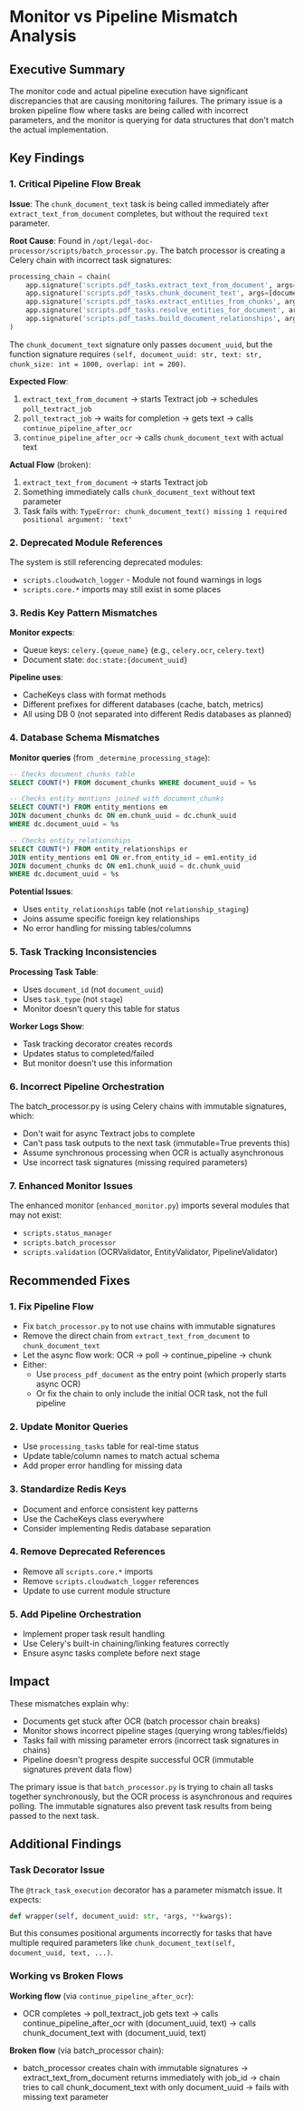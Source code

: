 # Monitor vs Pipeline Mismatch Analysis

## Executive Summary

The monitor code and actual pipeline execution have significant discrepancies that are causing monitoring failures. The primary issue is a broken pipeline flow where tasks are being called with incorrect parameters, and the monitor is querying for data structures that don't match the actual implementation.

## Key Findings

### 1. **Critical Pipeline Flow Break**

**Issue**: The `chunk_document_text` task is being called immediately after `extract_text_from_document` completes, but without the required `text` parameter.

**Root Cause**: Found in `/opt/legal-doc-processor/scripts/batch_processor.py`. The batch processor is creating a Celery chain with incorrect task signatures:

```python
processing_chain = chain(
    app.signature('scripts.pdf_tasks.extract_text_from_document', args=[document_uuid, s3_url], immutable=True),
    app.signature('scripts.pdf_tasks.chunk_document_text', args=[document_uuid], immutable=True),  # MISSING TEXT PARAMETER!
    app.signature('scripts.pdf_tasks.extract_entities_from_chunks', args=[document_uuid], immutable=True),
    app.signature('scripts.pdf_tasks.resolve_entities_for_document', args=[document_uuid], immutable=True),
    app.signature('scripts.pdf_tasks.build_document_relationships', args=[document_uuid], immutable=True)
)
```

The `chunk_document_text` signature only passes `document_uuid`, but the function signature requires `(self, document_uuid: str, text: str, chunk_size: int = 1000, overlap: int = 200)`.

**Expected Flow**:
1. `extract_text_from_document` → starts Textract job → schedules `poll_textract_job`
2. `poll_textract_job` → waits for completion → gets text → calls `continue_pipeline_after_ocr`
3. `continue_pipeline_after_ocr` → calls `chunk_document_text` with actual text

**Actual Flow** (broken):
1. `extract_text_from_document` → starts Textract job
2. Something immediately calls `chunk_document_text` without text parameter
3. Task fails with: `TypeError: chunk_document_text() missing 1 required positional argument: 'text'`

### 2. **Deprecated Module References**

The system is still referencing deprecated modules:
- `scripts.cloudwatch_logger` - Module not found warnings in logs
- `scripts.core.*` imports may still exist in some places

### 3. **Redis Key Pattern Mismatches**

**Monitor expects**:
- Queue keys: `celery.{queue_name}` (e.g., `celery.ocr`, `celery.text`)
- Document state: `doc:state:{document_uuid}`

**Pipeline uses**:
- CacheKeys class with format methods
- Different prefixes for different databases (cache, batch, metrics)
- All using DB 0 (not separated into different Redis databases as planned)

### 4. **Database Schema Mismatches**

**Monitor queries** (from `_determine_processing_stage`):
```sql
-- Checks document_chunks table
SELECT COUNT(*) FROM document_chunks WHERE document_uuid = %s

-- Checks entity_mentions joined with document_chunks
SELECT COUNT(*) FROM entity_mentions em
JOIN document_chunks dc ON em.chunk_uuid = dc.chunk_uuid
WHERE dc.document_uuid = %s

-- Checks entity_relationships
SELECT COUNT(*) FROM entity_relationships er
JOIN entity_mentions em1 ON er.from_entity_id = em1.entity_id
JOIN document_chunks dc ON em1.chunk_uuid = dc.chunk_uuid
WHERE dc.document_uuid = %s
```

**Potential Issues**:
- Uses `entity_relationships` table (not `relationship_staging`)
- Joins assume specific foreign key relationships
- No error handling for missing tables/columns

### 5. **Task Tracking Inconsistencies**

**Processing Task Table**:
- Uses `document_id` (not `document_uuid`)
- Uses `task_type` (not `stage`)
- Monitor doesn't query this table for status

**Worker Logs Show**:
- Task tracking decorator creates records
- Updates status to completed/failed
- But monitor doesn't use this information

### 6. **Incorrect Pipeline Orchestration**

The batch_processor.py is using Celery chains with immutable signatures, which:
- Don't wait for async Textract jobs to complete
- Can't pass task outputs to the next task (immutable=True prevents this)
- Assume synchronous processing when OCR is actually asynchronous
- Use incorrect task signatures (missing required parameters)

### 7. **Enhanced Monitor Issues**

The enhanced monitor (`enhanced_monitor.py`) imports several modules that may not exist:
- `scripts.status_manager`
- `scripts.batch_processor`
- `scripts.validation` (OCRValidator, EntityValidator, PipelineValidator)

## Recommended Fixes

### 1. **Fix Pipeline Flow**
- Fix `batch_processor.py` to not use chains with immutable signatures
- Remove the direct chain from `extract_text_from_document` to `chunk_document_text`
- Let the async flow work: OCR → poll → continue_pipeline → chunk
- Either:
  - Use `process_pdf_document` as the entry point (which properly starts async OCR)
  - Or fix the chain to only include the initial OCR task, not the full pipeline

### 2. **Update Monitor Queries**
- Use `processing_tasks` table for real-time status
- Update table/column names to match actual schema
- Add proper error handling for missing data

### 3. **Standardize Redis Keys**
- Document and enforce consistent key patterns
- Use the CacheKeys class everywhere
- Consider implementing Redis database separation

### 4. **Remove Deprecated References**
- Remove all `scripts.core.*` imports
- Remove `scripts.cloudwatch_logger` references
- Update to use current module structure

### 5. **Add Pipeline Orchestration**
- Implement proper task result handling
- Use Celery's built-in chaining/linking features correctly
- Ensure async tasks complete before next stage

## Impact

These mismatches explain why:
- Documents get stuck after OCR (batch processor chain breaks)
- Monitor shows incorrect pipeline stages (querying wrong tables/fields)
- Tasks fail with missing parameter errors (incorrect task signatures in chains)
- Pipeline doesn't progress despite successful OCR (immutable signatures prevent data flow)

The primary issue is that `batch_processor.py` is trying to chain all tasks together synchronously, but the OCR process is asynchronous and requires polling. The immutable signatures also prevent task results from being passed to the next task.

## Additional Findings

### Task Decorator Issue
The `@track_task_execution` decorator has a parameter mismatch issue. It expects:
```python
def wrapper(self, document_uuid: str, *args, **kwargs):
```

But this consumes positional arguments incorrectly for tasks that have multiple required parameters like `chunk_document_text(self, document_uuid, text, ...)`.

### Working vs Broken Flows
**Working flow** (via `continue_pipeline_after_ocr`):
- OCR completes → poll_textract_job gets text → calls continue_pipeline_after_ocr with (document_uuid, text) → calls chunk_document_text with (document_uuid, text)

**Broken flow** (via batch_processor chain):
- batch_processor creates chain with immutable signatures → extract_text_from_document returns immediately with job_id → chain tries to call chunk_document_text with only document_uuid → fails with missing text parameter